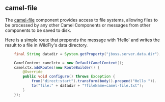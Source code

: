## camel-file

The [camel-file](http://camel.apache.org/file2.html) component provides access to file systems, allowing files to be processed by any other Camel Components or messages from other components to be saved to disk.

Here is a simple route that prepends the message with 'Hello' and writes the result to a file in WildFly's data directory.

```java
    final String datadir = System.getProperty("jboss.server.data.dir");

    CamelContext camelctx = new DefaultCamelContext();
    camelctx.addRoutes(new RouteBuilder() {
        @Override
        public void configure() throws Exception {
            from("direct:start").transform(body().prepend("Hello ")).
            to("file:" + datadir + "?fileName=camel-file.txt");
        }
    });
```
